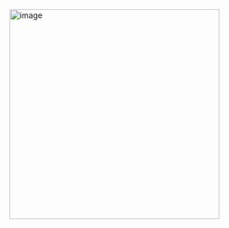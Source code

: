 <img width="371" alt="image" src="https://github.com/CodeByVaishnaviRaut/Python-Basic/assets/160324454/f99a5558-82da-46ab-911f-52bc642208e3">
